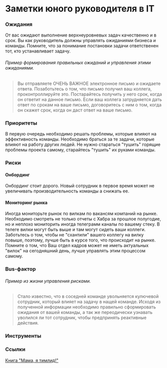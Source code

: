 # Заметки юного руководителя в IT
### Ожидания
От вас ожидают выполнение верхнеуровневых задач качественно и в срок.
Вы как руководитель должны управлять ожиданиями бизнеса и команды. Помните, что за понимание постановки задачи ответственен тот, кто устанавливает задачу.
###### Пример формирования правильных ожиданий и управления этими ожиданиями. 
> Вы отправляете ОЧЕНЬ ВАЖНОЕ электронное письмо и ожидаете ответа. Позаботьтесь о том, что письмо получил ваш коллега, проконтроллируйте это. Постарайтесь получить у него срок, когда он ответит на данное письмо. Если ваш коллега затрудняется дать ответ по срокам на ваше письмо, договоритесь с ним о том, когда он скажет срок, когда он даст ответ на ваше письмо.

### Приоритеты
В первую очередь необходимо решать проблемы, которые влияют на эффективность команды. Необходимо браться за те задачи, которые влияют на работу других людей. Не нужно стараться "тушить" горящие проблемы проекта самому, старайтесь "тушить" их руками команды.

### Риски
#### Онбординг
Онбординг стоит дорого. Новый сотрудник в первое время может не увеличивать производительность команды а снижать ее.

#### Мониторинг рынка
Иногда мониторьте рынок по вилкам по вакансям компаний на рынке. Необходимо смотреть не только отчеты с Хабра за прошлое полугодие, но и неплохо мониторить иногда телеграмм каналы по вашему стеку. В телеге вилки могут быть выше и там могут сидеть ваши коллеги. Заботьтесь о том, чтобы не "схантили" вашего коллегу на вилку повыше, поэтому, лучше быть в курсе того, что происходит на рынке. Помните о том, что Ваш отдел кадров может не иметь актуальных "вилок" на сегодняшний день, лучше управлять этим процессом самому.

### Bus-фактор

###### Пример из жизни управления рисками. 
>Стало известно, что в соседней команде увольняется кулючевой сотрудник, который влияет на задачу в нащей команде. Исходя из полученной информации необходимо правильно сформировать ожидания от вашей команды, а так же переодически узнавать уволился ли тот сотрудник, чтобы предпринять реактивные действия. 

### Инструменты


### Ссылки
<a href="https://www.litres.ru/marina-pereskokova/mama-ya-timlid-prakticheskie-sovety-po-rukovod-65588686/?utm_medium=cpc&utm_source=google&utm_campaign=smart_shopping%7C13524850017&utm_term=&utm_content=pla-293946777986%7Ccid%7C13524850017%7Caid%7C527887389539%7Cgid%7C127216803721%7Cpos%7C%7Csrc%7Cu_%7Cdvc%7Cc%7Creg%7C9047025%7Crin%7C&gclid=Cj0KCQjwvaeJBhCvARIsABgTDM7lSVIGFMnaD8N2oKX4ENTXmx4WPFV8REto3FwVEgt23GuIgxUfOkoaAk1BEALw_wcB">Книга "Мама, я тимлид!"</a>
